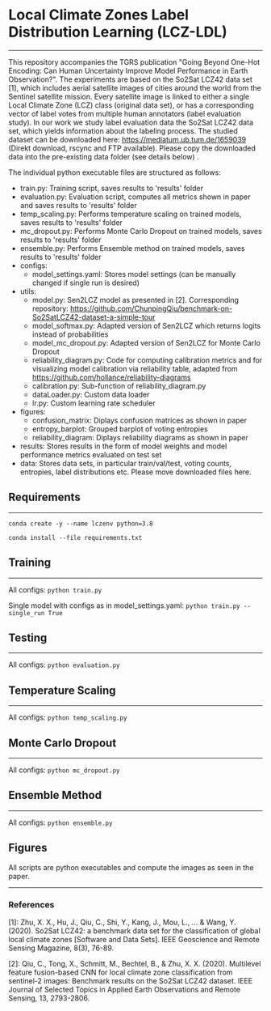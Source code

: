 # Local Climate Zones Label Distribution Learning (LCZ-LDL)

---

This repository accompanies the TGRS publication "Going Beyond One-Hot Encoding: 
Can Human Uncertainty Improve Model Performance in Earth Observation?". The experiments are based on the So2Sat LCZ42 data set [1], 
which includes aerial satellite images of cities around the world from the Sentinel satellite mission. 
Every satellite image is linked to either a single Local Climate Zone (LCZ) class (original data set), or has a 
corresponding vector of label votes from multiple human annotators (label evaluation study). 
In our work we study label evaluation data the So2Sat LCZ42 data set, which yields information about the labeling 
process. The studied dataset can be downloaded here: https://mediatum.ub.tum.de/1659039 (Direkt download, rscync and FTP available). Please copy the downloaded data into the pre-existing data folder (see details below)
. 

The individual python executable files are structured as follows: 

- train.py: Training script, saves results to 'results' folder
- evaluation.py: Evaluation script, computes all metrics shown in paper and saves results to 'results' folder
- temp_scaling.py: Performs temperature scaling on trained models, saves results to 'results' folder
- mc_dropout.py: Performs Monte Carlo Dropout on trained models, saves results to 'results' folder
- ensemble.py: Performs Ensemble method on trained models, saves results to 'results' folder
- configs: 
  - model_settings.yaml: Stores model settings (can be manually changed if single run is desired)
- utils:
  - model.py: Sen2LCZ model as presented in [2]. Corresponding repository: 
https://github.com/ChunpingQiu/benchmark-on-So2SatLCZ42-dataset-a-simple-tour
  - model_softmax.py: Adapted version of Sen2LCZ which returns logits instead of probabilities
  - model_mc_dropout.py: Adapted version of Sen2LCZ for Monte Carlo Dropout
  - reliability_diagram.py: Code for computing calibration metrics and for visualizing model calibration 
via reliability table, adapted from https://github.com/hollance/reliability-diagrams
  - calibration.py: Sub-function of reliability_diagram.py 
  - dataLoader.py: Custom data loader
  - lr.py: Custom learning rate scheduler
- figures:
  - confusion_matrix: Diplays confusion matrices as shown in paper
  - entropy_barplot: Grouped barplot of voting entropies
  - reliability_diagram: Diplays reliability diagrams as shown in paper
- results: Stores results in the form of model weights and model performance metrics evaluated on test set 
- data: Stores data sets, in particular train/val/test, voting counts, entropies, label distributions etc. Please move 
downloaded files here. 

## Requirements

---

`conda create -y --name lczenv python=3.8`

`conda install --file requirements.txt`

## Training

---

All configs: `python train.py `

Single model with configs as in model_settings.yaml: `python train.py --single_run True`

## Testing

---

All configs: `python evaluation.py`

## Temperature Scaling

---

All configs: `python temp_scaling.py `

## Monte Carlo Dropout

---

All configs: `python mc_dropout.py `

## Ensemble Method

---

All configs: `python ensemble.py `

## Figures

All scripts are python executables and compute the images as seen in the paper. 

---



### References

[1]: Zhu, X. X., Hu, J., Qiu, C., Shi, Y., Kang, J., Mou, L., ... & Wang, Y. (2020). So2Sat LCZ42: 
a benchmark data set for the classification of global local climate zones [Software and Data Sets]. 
IEEE Geoscience and Remote Sensing Magazine, 8(3), 76-89.

[2]: Qiu, C., Tong, X., Schmitt, M., Bechtel, B., & Zhu, X. X. (2020). Multilevel feature fusion-based CNN
for local climate zone classification from sentinel-2 images: 
Benchmark results on the So2Sat LCZ42 dataset. 
IEEE Journal of Selected Topics in Applied Earth Observations and Remote Sensing, 13, 2793-2806.
